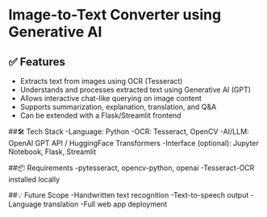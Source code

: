 # Image-to-Text Converter using Generative AI
 
## ✅ Features
- Extracts text from images using OCR (Tesseract)
- Understands and processes extracted text using Generative AI (GPT)
- Allows interactive chat-like querying on image content
- Supports summarization, explanation, translation, and Q&A
- Can be extended with a Flask/Streamlit frontend

##🛠️ Tech Stack
-Language: Python
-OCR: Tesseract, OpenCV
-AI/LLM: OpenAI GPT API / HuggingFace Transformers
-Interface (optional): Jupyter Notebook, Flask, Streamlit

##📦 Requirements
-pytesseract, opencv-python, openai
-Tesseract-OCR installed locally

##💡 Future Scope
-Handwritten text recognition
-Text-to-speech output
-Language translation
-Full web app deployment
